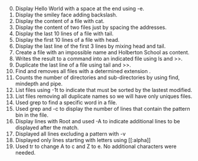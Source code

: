 0. Display Hello World with a space at the end using -e.
1. Display the smiley face adding backslash.
2. Display the content of a file with cat.
3. Display the content of two files just by spacing the addresses.
4. Display the last 10 lines of a file with tail.
5. Display the first 10 lines of a file with head.
6. Display the last line of the first 3 lines by mixing head and tail. 
7. Create a file with an impossible name and Holberton School as content.
8. Writes the result to a command into an indicated file using ls and >>.
9. Duplicate the last line of a file using tail and >>.
10. Find and removes all files with a determined extension .
11. Counts the number of directories and sub-directories by using find, mindepth and pipe.
12. List files using -1t to indicate that must be sorted by the lastest modified.
13. List files removing all duplicate names so we will have only uniques files.
14. Used grep to find a specific word in a file.
15. Used grep and -c to display the number of lines that contain the pattern bin in the file.
16. Display lines with Root and used -A to indicate additional lines to be displayed after the match.
17. Displayed all lines excluding a pattern with -v
18. Displayed only lines starting with letters using [[:alpha]]
19. Used tr to change A to c and Z to e. No additional characters were needed.
